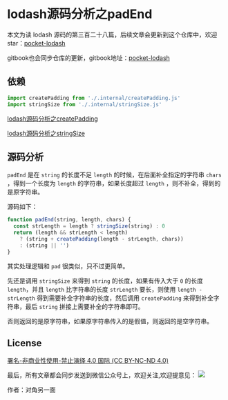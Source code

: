 # lodash源码分析之padEnd

本文为读 lodash 源码的第三百二十八篇，后续文章会更新到这个仓库中，欢迎 star：[pocket-lodash](https://github.com/yeyuqiudeng/pocket-lodash)

gitbook也会同步仓库的更新，gitbook地址：[pocket-lodash](https://www.gitbook.com/book/yeyuqiudeng/pocket-lodash/details)

## 依赖

```javascript
import createPadding from './.internal/createPadding.js'
import stringSize from './.internal/stringSize.js'
```

[lodash源码分析之createPadding](./internal/createPadding.md)

[lodash源码分析之stringSize](./internal/stringSize.md)


## 源码分析

`padEnd` 是在 `string` 的长度不足 `length` 的时候，在后面补全指定的字符串 `chars` ，得到一个长度为 `length` 的字符串，如果长度超过 `length` ，则不补全，得到的是原字符串。

源码如下：

```javascript
function padEnd(string, length, chars) {
  const strLength = length ? stringSize(string) : 0
  return (length && strLength < length)
    ? (string + createPadding(length - strLength, chars))
    : (string || '')
}
```

其实处理逻辑和 `pad` 很类似，只不过更简单。

先还是调用 `stringSize` 来得到 `string` 的长度，如果有传入大于 `0` 的长度 `length`，并且 `length` 比字符串的长度 `strLength` 要长，则使用 `length - strLength` 得到需要补全字符串的长度，然后调用 `createPadding` 来得到补全字符串，最后 `string` 拼接上需要补全的字符串即可。

否则返回的是原字符串，如果原字符串传入的是假值，则返回的是空字符串。 

## License 

[署名-非商业性使用-禁止演绎 4.0 国际 (CC BY-NC-ND 4.0)](http://creativecommons.org/licenses/by-nc-nd/4.0/)

最后，所有文章都会同步发送到微信公众号上，欢迎关注,欢迎提意见：  ![](https://raw.githubusercontent.com/yeyuqiudeng/resource/master/images/qrcode_front-end-article.jpg) 

作者：对角另一面 

